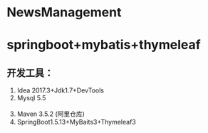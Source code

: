 # NewsManagement
<h1>springboot+mybatis+thymeleaf</h1>
<h2>开发工具：</h2>
<ol>
  <li>Idea 2017.3+Jdk1.7+DevTools</li>
  <li>Mysql 5.5</li>
  <li>Maven 3.5.2 (阿里仓库)</li>
  <li>SpringBoot1.5.13+MyBaits3+Thymeleaf3</li>
</ol>
